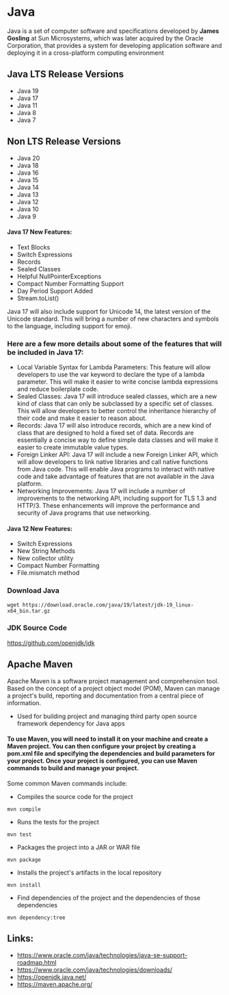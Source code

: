 # Java 
Java is a set of computer software and specifications developed by **James Gosling** at Sun Microsystems, which was later acquired by the Oracle Corporation, that provides a system for developing application software and deploying it in a cross-platform computing environment

## Java LTS Release Versions 
- Java 19
- Java 17
- Java 11
- Java 8
- Java 7

## Non LTS Release Versions
- Java 20
- Java 18
- Java 16
- Java 15
- Java 14
- Java 13
- Java 12
- Java 10
- Java 9

#### Java 17 New Features: 
- Text Blocks
- Switch Expressions
- Records 
- Sealed Classes
- Helpful NullPointerExceptions 
- Compact Number Formatting Support
- Day Period Support Added
- Stream.toList()

Java 17 will also include support for Unicode 14, the latest version of the Unicode standard. This will bring a number of new characters and symbols to the language, including support for emoji.
### Here are a few more details about some of the features that will be included in Java 17:
- Local Variable Syntax for Lambda Parameters: This feature will allow developers to use the var keyword to declare the type of a lambda parameter. This will make it easier to write concise lambda expressions and reduce boilerplate code.
- Sealed Classes: Java 17 will introduce sealed classes, which are a new kind of class that can only be subclassed by a specific set of classes. This will allow developers to better control the inheritance hierarchy of their code and make it easier to reason about.
- Records: Java 17 will also introduce records, which are a new kind of class that are designed to hold a fixed set of data. Records are essentially a concise way to define simple data classes and will make it easier to create immutable value types.
- Foreign Linker API: Java 17 will include a new Foreign Linker API, which will allow developers to link native libraries and call native functions from Java code. This will enable Java programs to interact with native code and take advantage of features that are not available in the Java platform.
- Networking Improvements: Java 17 will include a number of improvements to the networking API, including support for TLS 1.3 and HTTP/3. These enhancements will improve the performance and security of Java programs that use networking.


#### Java 12 New Features: 
- Switch Expressions
- New String Methods 
- New collector utility
- Compact Number Formatting
- File.mismatch method


### Download Java 
```
wget https://download.oracle.com/java/19/latest/jdk-19_linux-x64_bin.tar.gz
```

### JDK Source Code
https://github.com/openjdk/jdk


## Apache Maven 
Apache Maven is a software project management and comprehension tool. Based on the concept of a project object model (POM), Maven can manage a project's build, reporting and documentation from a central piece of information. 
- Used for building project and managing third party open source framework dependency for Java apps 

####  To use Maven, you will need to install it on your machine and create a Maven project. You can then configure your project by creating a pom.xml file and specifying the dependencies and build parameters for your project. Once your project is configured, you can use Maven commands to build and manage your project.

Some common Maven commands include:
- Compiles the source code for the project
```
mvn compile
```
- Runs the tests for the project
```
mvn test
```
- Packages the project into a JAR or WAR file
```
mvn package
```
- Installs the project's artifacts in the local repository
```
mvn install
```
- Find dependencies of the project and the dependencies of those dependencies
```
mvn dependency:tree
```

## Links:
- https://www.oracle.com/java/technologies/java-se-support-roadmap.html
- https://www.oracle.com/java/technologies/downloads/
- https://openjdk.java.net/
- https://maven.apache.org/
